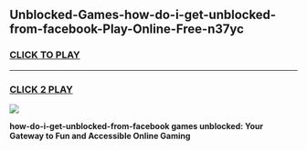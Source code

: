 
## Unblocked-Games-how-do-i-get-unblocked-from-facebook-Play-Online-Free-n37yc
<h3>
<a href="https://premium76.site?title=how-do-i-get-unblocked-from-facebook&ref=26A">CLICK TO PLAY</a></h3>
<hr>

<h3>
<a href="https://premium76.site?title=how-do-i-get-unblocked-from-facebook&ref=26A">CLICK 2 PLAY</a>
  
</h3>

<a href="https://premium76.site?title=how-do-i-get-unblocked-from-facebook&ref=26A"><img src="https://clearcache.store/games.png"></a>


**how-do-i-get-unblocked-from-facebook games unblocked: Your Gateway to Fun and Accessible Online Gaming**
